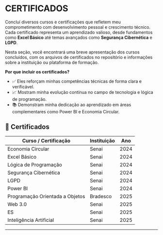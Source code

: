 # CERTIFICADOS

Concluí diversos cursos e certificações que refletem meu comprometimento com desenvolvimento pessoal e crescimento técnico. Cada certificado representa um aprendizado valioso, desde fundamentos como **Excel Básico** até temas avançados como **Segurança Cibernética** e **LGPD**.

Nesta seção, você encontrará uma breve apresentação dos cursos concluídos, com os arquivos de certificados no repositório e informações sobre a instituição ou plataforma de formação.

**Por que incluir os certificados?**  
- ✅ Eles reforçam minhas competências técnicas de forma clara e verificável.  
- 📈 Mostram minha evolução contínua no campo de tecnologia e lógica de programação.  
- 📚 Demonstram minha dedicação ao aprendizado em áreas complementares como Power BI e Economia Circular.


## 🏅 Certificados

<div align="center">


| Curso / Certificação | Instituição | Ano |
|----------------------|-------------|------|
| Economia Circular    | Senai | 2024 |
| Excel Básico         | Senai | 2024 |
| Lógica de Programação| Senai | 2024 | 
| Segurança Cibernética| Senai | 2024 |
| LGPD                 | Senai | 2024 | 
| Power BI             | Senai | 2024 | 
| Programação Orientada a Objetos | Bradesco | 2025 | 
| Web 3.0              | Senai | 2025 | 
| ES                   | Senai | 2025 | 
| Inteligência Artificial| Senai | 2025 |

---


</div>
